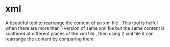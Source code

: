 # xml
A beautiful tool to rearrange the content of an xml file .
This tool is helful when there are more than 1 version of same xml file but the same content is scattered at different places 
of the xml file , then using 2 xml file it can rearrange the content by comparing them.
